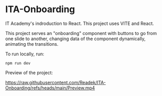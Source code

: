 # ITA-Onboarding

IT Academy's indroduction to React. This project uses VITE and React.

This project serves an "onboarding" component with buttons to go from one slide to another, changing data of the component dynamically, animating the transitions.

To run locally, run:

```npm run dev```


Preview of the project:

https://raw.githubusercontent.com/Readek/ITA-Onboarding/refs/heads/main/Preview.mp4